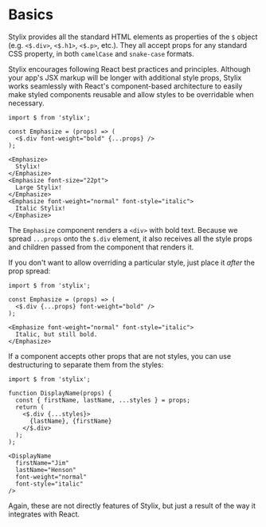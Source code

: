 # Basics

Stylix provides all the standard HTML elements as properties of the `$` object (e.g. `<$.div>`, `<$.h1>`, `<$.p>`, etc.). They all accept props for any standard CSS property, in both `camelCase` and `snake-case` formats.

Stylix encourages following React best practices and principles. Although your app's JSX markup will be longer with additional style props, Stylix works seamlessly with React's component-based architecture to easily make styled components reusable and allow styles to be overridable when necessary.

```tsx-render
import $ from 'stylix';

const Emphasize = (props) => (
  <$.div font-weight="bold" {...props} />
);

<Emphasize>
  Stylix!
</Emphasize>
<Emphasize font-size="22pt">
  Large Stylix!
</Emphasize>
<Emphasize font-weight="normal" font-style="italic">
  Italic Stylix!
</Emphasize>
```

The `Emphasize` component renders a `<div>` with bold text. Because we spread `...props` onto the `$.div` element, it also receives all the style props and children passed from the component that renders it.

If you don't want to allow overriding a particular style, just place it *after* the prop spread:

```
import $ from 'stylix';

const Emphasize = (props) => (
  <$.div {...props} font-weight="bold" />
);

<Emphasize font-weight="normal" font-style="italic">
  Italic, but still bold.
</Emphasize>
```

If a component accepts other props that are not styles, you can use destructuring to separate them from the styles:

```tsx-render
import $ from 'stylix';

function DisplayName(props) {
  const { firstName, lastName, ...styles } = props;
  return (
    <$.div {...styles}>
      {lastName}, {firstName}
    </$.div>
  );
);

<DisplayName 
  firstName="Jim"
  lastName="Henson"
  font-weight="normal" 
  font-style="italic"
/>
```

Again, these are not directly features of Stylix, but just a result of the way it integrates with React.
